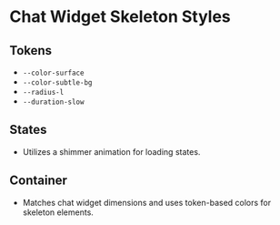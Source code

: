 # Chat Widget Skeleton Styles

## Tokens

- `--color-surface`
- `--color-subtle-bg`
- `--radius-l`
- `--duration-slow`

## States

- Utilizes a shimmer animation for loading states.

## Container

- Matches chat widget dimensions and uses token-based colors for skeleton elements.
